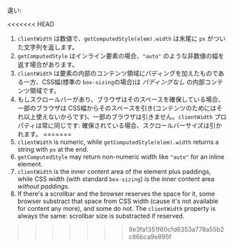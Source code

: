 違い:

<<<<<<< HEAD
1. `clientWidth` は数値で、`getComputedStyle(elem).width` は末尾に `px` がついた文字列を返します。
2. `getComputedStyle` はインライン要素の場合、`"auto"` のような非数値の幅を返す場合があります。
3. `clientWidth` は要素の内部のコンテンツ領域にパディングを加えたものである一方、CSS幅(標準の `box-sizing`の場合)は *パディングなし* の内部コンテンツ領域です。
4. もしスクロールバーがあり、ブラウザはそのスペースを確保している場合、一部のブラウザは CSS幅からそのスペースを引き(コンテンツのためにはそれ以上使えないからです)、一部のブラウザは引きません。`clientWidth` プロパティは常に同じです: 確保されている場合、スクロールバーサイズは引かれます。
=======
1. `clientWidth` is numeric, while `getComputedStyle(elem).width` returns a string with `px` at the end.
2. `getComputedStyle` may return non-numeric width like `"auto"` for an inline element.
3. `clientWidth` is the inner content area of the element plus paddings, while CSS width (with standard `box-sizing`) is the inner content area *without paddings*.
4. If there's a scrollbar and the browser reserves the space for it, some browser substract that space from CSS width (cause it's not available for content any more), and some do not. The `clientWidth` property is always the same: scrollbar size is substracted if reserved.
>>>>>>> 9e3fa1351f80cfd6353a778a55b2c86bca9e895f
